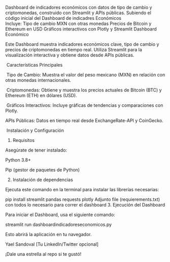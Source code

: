 
 Dashboard de indicadores económicos con datos de tipo de cambio y criptomonedas, construido con Streamlit y APIs públicas.
Subiendo el código inicial del Dashboard de indicadres Económicos  
Incluye:
Tipo de cambio MXN con otras monedas
Precios de Bitcoin y Ethereum en USD
Gráficos interactivos con Plotly y Streamlit
Dashboard Económico

Este Dashboard muestra indicadores económicos clave, tipo de cambio y precios de criptomonedas en tiempo real. Utiliza Streamlit para la visualización interactiva y obtiene datos desde APIs públicas.

 Características Principales

 Tipo de Cambio: Muestra el valor del peso mexicano (MXN) en relación con otras monedas internacionales.

 Criptomonedas: Obtiene y muestra los precios actuales de Bitcoin (BTC) y Ethereum (ETH) en dólares (USD).

 Gráficos Interactivos: Incluye gráficas de tendencias y comparaciones con Plotly.

APIs Públicas: Datos en tiempo real desde ExchangeRate-API y CoinGecko.

 Instalación y Configuración

1. Requisitos

Asegúrate de tener instalado:

Python 3.8+

Pip (gestor de paquetes de Python)

2. Instalación de dependencias

Ejecuta este comando en la terminal para instalar las librerías necesarias:

pip install streamlit pandas requests plotly
Adjunto file (requierements.txt) con todos lo necesario para correr el dashboard
 3. Ejecución del Dashboard

Para iniciar el Dashboard, usa el siguiente comando:

streamlit run dashboardindicadoreseconomicos.py

Esto abrirá la aplicación en tu navegador.


Yael Sandoval [Tu LinkedIn/Twitter opcional]

 ¡Dale una estrella al repo si te gustó! 

